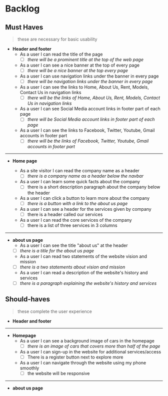 # Backlog

## Must Haves

> these are necessary for basic usability

- **Header and footer**
  - As a user I can read the title of the page
    - [ ] _there will be a prominent title at the top of the web page_
  - As a user I can see a nice banner at the top of every page
    - [ ] _there will be a nice banner at the top every page_
  - As a user I can use navigation links under the banner in every page
    - [ ] _there will be navigation links under the banner in every page_
  - As a user I can see the links to Home, About Us, Rent, Models, Contact Us in navigation links
    - [ ] _there will be the links of Home, About Us, Rent, Models, Contact Us in navigation links_
  - As a user I can see Social Media account links in footer part of each page
    - [ ] _there will be Social Media account links in footer part of each page_
  - As a user I can see the links to Facebook, Twitter, Youtube, Gmail accounts in footer part 
    - [ ] _there will be the links of Facebook, Twitter, Youtube, Gmail accounts in footer part_
 - ---
- **Home page**

  - As a site visitor I can read the company name as a header
    - [ ] _there is a company name as a header below the navbar_
  - As a user I can learn some quick facts about the company
    - [ ] there is a short description paragraph about the company below the header
  - As a user I can click a button to learn more about the company
    - [ ] _there is a button with a link to the about us page_
  - As a user I can see a header for the services given by company
    - [ ] there is a header called our services
  - As a user I can read the core services of the company
    - [ ] there is a list of three services in 3 columns
  
-  -------

- **about us page**
   - As a user I can see the title "about us" at the header
  - [ ] _there is a title for the about us page_
   - As a user I can read two statements of the website vision and mission
    - [ ] _there is a two statements about vision and mission_
   - As a user I can read a description of the website's history and services
    - [ ] _there is a paragraph explaining the website's history and services_
## Should-haves
> these complete the user experience
- **Header and footer**
- ----
- **Homepage**
   - As a user I can see a background image of cars in the homepage
      - [ ] _there is an image of cars that covers more than half of the page_
  - As a user I can sign-up in the website for additional services/access
    - [ ] There is a register button next to explore more
  - As a user I can navigate through the website using my phone smoothly
    - [ ] the website will be responsive
- ----
- **about us page**

